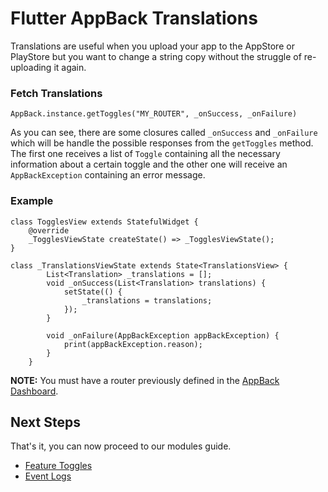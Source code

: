# Flutter AppBack Translations

Translations are useful when you upload your app to the AppStore or PlayStore but you want to change a string copy without the struggle of re-uploading it again.

### Fetch Translations

```text
AppBack.instance.getToggles("MY_ROUTER", _onSuccess, _onFailure)
```

As you can see, there are some closures called `_onSuccess` and `_onFailure` which will be handle the possible responses from the `getToggles` method.
The first one receives a list of `Toggle` containing all the necessary information about a certain toggle and the other one will receive an `AppBackException` containing an error message.

### Example
```text
class TogglesView extends StatefulWidget {
    @override
    _TogglesViewState createState() => _TogglesViewState();
}

class _TranslationsViewState extends State<TranslationsView> {
        List<Translation> _translations = [];
        void _onSuccess(List<Translation> translations) {
            setState(() {
                _translations = translations;
            });
        }
                
        void _onFailure(AppBackException appBackException) {
            print(appBackException.reason);
        }
    }
```

**NOTE:** You must have a router previously defined in the [AppBack Dashboard](https://appback.io/).

## Next Steps
That's it, you can now proceed to our modules guide.

- [Feature Toggles](feature_toggles.md)
- [Event Logs](event_logs.md)

